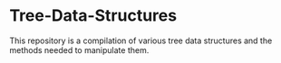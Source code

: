 # Tree-Data-Structures
This repository is a compilation of various tree data structures and the methods needed to manipulate them.
